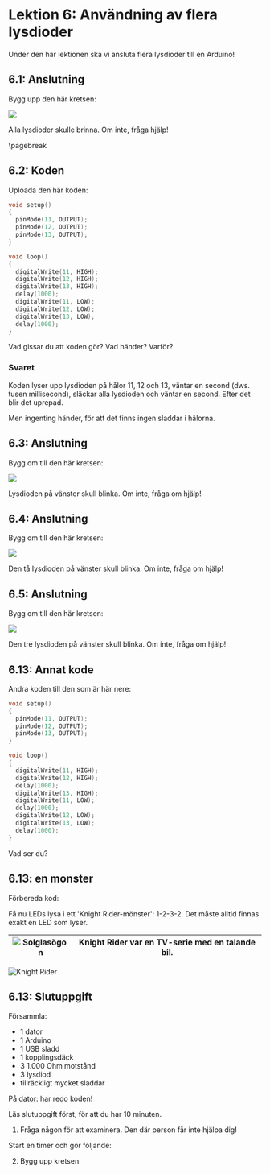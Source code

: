 # Lektion 6: Användning av flera lysdioder

Under den här lektionen ska vi ansluta flera lysdioder till en Arduino!

## 6.1: Anslutning

Bygg upp den här kretsen:

![](anvaendning_av_flera_lysdioder_0.png)

Alla lysdioder skulle brinna. Om inte, fråga hjälp!

\pagebreak

## 6.2: Koden

Uploada den här koden:

```c++
void setup() 
{
  pinMode(11, OUTPUT);
  pinMode(12, OUTPUT);
  pinMode(13, OUTPUT);
}

void loop() 
{
  digitalWrite(11, HIGH);
  digitalWrite(12, HIGH);
  digitalWrite(13, HIGH);
  delay(1000);
  digitalWrite(11, LOW);
  digitalWrite(12, LOW);
  digitalWrite(13, LOW);
  delay(1000);
}
```

Vad gissar du att koden gör? Vad händer? Varför?

### Svaret

Koden lyser upp lysdioden på hålor 11, 12 och 13,
väntar en second (dws. tusen millisecond),
släckar alla lysdioden
och väntar en second. 
Efter det blir det uprepad.

Men ingenting händer, för att det finns ingen sladdar i hålorna.

## 6.3: Anslutning

Bygg om till den här kretsen:

![](anvaendning_av_flera_lysdioder_1.png)

Lysdioden på vänster skull blinka. Om inte, fråga om hjälp!

## 6.4: Anslutning

Bygg om till den här kretsen:

![](anvaendning_av_flera_lysdioder_2.png)

Den tå lysdioden på vänster skull blinka. Om inte, fråga om hjälp!

## 6.5: Anslutning

Bygg om till den här kretsen:

![](anvaendning_av_flera_lysdioder_3.png)

Den tre lysdioden på vänster skull blinka. Om inte, fråga om hjälp!

## 6.13: Annat kode

Andra koden till den som är här nere:

```c++
void setup() 
{
  pinMode(11, OUTPUT);
  pinMode(12, OUTPUT);
  pinMode(13, OUTPUT);
}

void loop() 
{
  digitalWrite(11, HIGH);
  digitalWrite(12, HIGH);
  delay(1000);
  digitalWrite(13, HIGH);
  digitalWrite(11, LOW);
  delay(1000);
  digitalWrite(12, LOW);
  digitalWrite(13, LOW);
  delay(1000);
}
```

Vad ser du?

## 6.13: en monster

Förbereda kod:

Få nu LEDs lysa i ett 'Knight Rider-mönster': 1-2-3-2. 
Det måste alltid finnas exakt en LED som lyser.

![Solglasögon](EmojiSunglasses.png) | Knight Rider var en TV-serie med en talande bil.
:-------------:|:----------------------------------------: 

![Knight Rider](KnightRider.png)

## 6.13: Slutuppgift

Försammla:

 * 1 dator
 * 1 Arduino
 * 1 USB sladd
 * 1 kopplingsdäck
 * 3 1.000 Ohm motstånd
 * 3 lysdiod
 * tillräckligt mycket sladdar

På dator: har redo koden!

Läs slutuppgift först, för att du har 10 minuten.

1. Fråga någon för att examinera. Den där person får inte hjälpa dig!

Start en timer och gör följande:

2. Bygg upp kretsen
